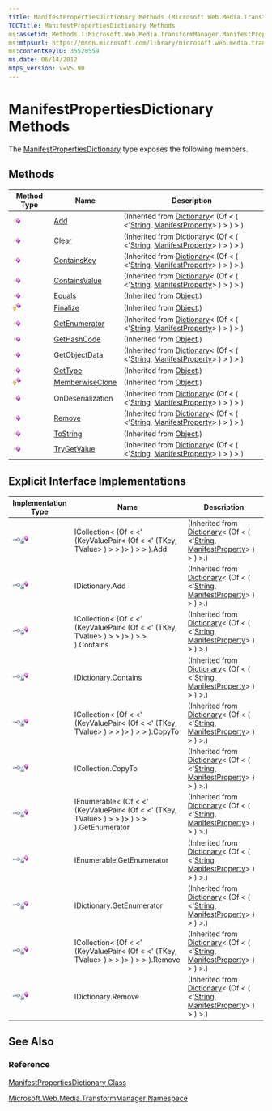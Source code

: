 ```yaml
---
title: ManifestPropertiesDictionary Methods (Microsoft.Web.Media.TransformManager)
TOCTitle: ManifestPropertiesDictionary Methods
ms:assetid: Methods.T:Microsoft.Web.Media.TransformManager.ManifestPropertiesDictionary
ms:mtpsurl: https://msdn.microsoft.com/library/microsoft.web.media.transformmanager.manifestpropertiesdictionary_methods(v=VS.90)
ms:contentKeyID: 35520559
ms.date: 06/14/2012
mtps_version: v=VS.90
---
```


# ManifestPropertiesDictionary Methods

The [ManifestPropertiesDictionary](manifestpropertiesdictionary-class-microsoft-web-media-transformmanager.md) type exposes the following members.

## Methods

|Method Type|Name|Description|
|--- |--- |--- |
|![Public method](images/Hh125771.pubmethod(en-us,VS.90).gif "Public method")|[Add](https://msdn.microsoft.com/library/k7z0zy8k)|(Inherited from [Dictionary](https://msdn.microsoft.com/library/xfhwa508)< (Of < ( <'[String](https://msdn.microsoft.com/library/s1wwdcbf), [ManifestProperty](manifestproperty-class-microsoft-web-media-transformmanager.md)> ) > ) >.)|
|![Public method](images/Hh125771.pubmethod(en-us,VS.90).gif "Public method")|[Clear](https://msdn.microsoft.com/library/b5txwy7s)|(Inherited from [Dictionary](https://msdn.microsoft.com/library/xfhwa508)< (Of < ( <'[String](https://msdn.microsoft.com/library/s1wwdcbf), [ManifestProperty](manifestproperty-class-microsoft-web-media-transformmanager.md)> ) > ) >.)|
|![Public method](images/Hh125771.pubmethod(en-us,VS.90).gif "Public method")|[ContainsKey](https://msdn.microsoft.com/library/kw5aaea4)|(Inherited from [Dictionary](https://msdn.microsoft.com/library/xfhwa508)< (Of < ( <'[String](https://msdn.microsoft.com/library/s1wwdcbf), [ManifestProperty](manifestproperty-class-microsoft-web-media-transformmanager.md)> ) > ) >.)|
|![Public method](images/Hh125771.pubmethod(en-us,VS.90).gif "Public method")|[ContainsValue](https://msdn.microsoft.com/library/a63811ah)|(Inherited from [Dictionary](https://msdn.microsoft.com/library/xfhwa508)< (Of < ( <'[String](https://msdn.microsoft.com/library/s1wwdcbf), [ManifestProperty](manifestproperty-class-microsoft-web-media-transformmanager.md)> ) > ) >.)|
|![Public method](images/Hh125771.pubmethod(en-us,VS.90).gif "Public method")|[Equals](https://msdn.microsoft.com/library/bsc2ak47)|(Inherited from [Object](https://msdn.microsoft.com/library/e5kfa45b).)|
|![Protected method](images/Hh125771.protmethod(en-us,VS.90).gif "Protected method")|[Finalize](https://msdn.microsoft.com/library/4k87zsw7)|(Inherited from [Object](https://msdn.microsoft.com/library/e5kfa45b).)|
|![Public method](images/Hh125771.pubmethod(en-us,VS.90).gif "Public method")|[GetEnumerator](https://msdn.microsoft.com/library/9c6ftx8b)|(Inherited from [Dictionary](https://msdn.microsoft.com/library/xfhwa508)< (Of < ( <'[String](https://msdn.microsoft.com/library/s1wwdcbf), [ManifestProperty](manifestproperty-class-microsoft-web-media-transformmanager.md)> ) > ) >.)|
|![Public method](images/Hh125771.pubmethod(en-us,VS.90).gif "Public method")|[GetHashCode](https://msdn.microsoft.com/library/zdee4b3y)|(Inherited from [Object](https://msdn.microsoft.com/library/e5kfa45b).)|
|![Public method](images/Hh125771.pubmethod(en-us,VS.90).gif "Public method")|GetObjectData|(Inherited from [Dictionary](https://msdn.microsoft.com/library/xfhwa508)< (Of < ( <'[String](https://msdn.microsoft.com/library/s1wwdcbf), [ManifestProperty](manifestproperty-class-microsoft-web-media-transformmanager.md)> ) > ) >.)|
|![Public method](images/Hh125771.pubmethod(en-us,VS.90).gif "Public method")|[GetType](https://msdn.microsoft.com/library/dfwy45w9)|(Inherited from [Object](https://msdn.microsoft.com/library/e5kfa45b).)|
|![Protected method](images/Hh125771.protmethod(en-us,VS.90).gif "Protected method")|[MemberwiseClone](https://msdn.microsoft.com/library/57ctke0a)|(Inherited from [Object](https://msdn.microsoft.com/library/e5kfa45b).)|
|![Public method](images/Hh125771.pubmethod(en-us,VS.90).gif "Public method")|OnDeserialization|(Inherited from [Dictionary](https://msdn.microsoft.com/library/xfhwa508)< (Of < ( <'[String](https://msdn.microsoft.com/library/s1wwdcbf), [ManifestProperty](manifestproperty-class-microsoft-web-media-transformmanager.md)> ) > ) >.)|
|![Public method](images/Hh125771.pubmethod(en-us,VS.90).gif "Public method")|[Remove](https://msdn.microsoft.com/library/kabs04ac)|(Inherited from [Dictionary](https://msdn.microsoft.com/library/xfhwa508)< (Of < ( <'[String](https://msdn.microsoft.com/library/s1wwdcbf), [ManifestProperty](manifestproperty-class-microsoft-web-media-transformmanager.md)> ) > ) >.)|
|![Public method](images/Hh125771.pubmethod(en-us,VS.90).gif "Public method")|[ToString](https://msdn.microsoft.com/library/7bxwbwt2)|(Inherited from [Object](https://msdn.microsoft.com/library/e5kfa45b).)|
|![Public method](images/Hh125771.pubmethod(en-us,VS.90).gif "Public method")|[TryGetValue](https://msdn.microsoft.com/library/bb347013)|(Inherited from [Dictionary](https://msdn.microsoft.com/library/xfhwa508)< (Of < ( <'[String](https://msdn.microsoft.com/library/s1wwdcbf), [ManifestProperty](manifestproperty-class-microsoft-web-media-transformmanager.md)> ) > ) >.)|

## Explicit Interface Implementations

|Implementation Type|Name|Description|
|--- |--- |--- |
|![Explicit interface implemetation](images/Ff729529.pubinterface(en-us,VS.90).gif "Explicit interface implemetation")![Private method](images/Hh145009.privmethod(en-us,VS.90).gif "Private method")|ICollection< (Of < <' (KeyValuePair< (Of < <' (TKey, TValue> ) > > )> ) > > ).Add|(Inherited from [Dictionary](https://msdn.microsoft.com/library/xfhwa508)< (Of < ( <'[String](https://msdn.microsoft.com/library/s1wwdcbf), [ManifestProperty](manifestproperty-class-microsoft-web-media-transformmanager.md)> ) > ) >.)|
|![Explicit interface implemetation](images/Ff729529.pubinterface(en-us,VS.90).gif "Explicit interface implemetation")![Private method](images/Hh145009.privmethod(en-us,VS.90).gif "Private method")|IDictionary.Add|(Inherited from [Dictionary](https://msdn.microsoft.com/library/xfhwa508)< (Of < ( <'[String](https://msdn.microsoft.com/library/s1wwdcbf), [ManifestProperty](manifestproperty-class-microsoft-web-media-transformmanager.md)> ) > ) >.)|
|![Explicit interface implemetation](images/Ff729529.pubinterface(en-us,VS.90).gif "Explicit interface implemetation")![Private method](images/Hh145009.privmethod(en-us,VS.90).gif "Private method")|ICollection< (Of < <' (KeyValuePair< (Of < <' (TKey, TValue> ) > > )> ) > > ).Contains|(Inherited from [Dictionary](https://msdn.microsoft.com/library/xfhwa508)< (Of < ( <'[String](https://msdn.microsoft.com/library/s1wwdcbf), [ManifestProperty](manifestproperty-class-microsoft-web-media-transformmanager.md)> ) > ) >.)|
|![Explicit interface implemetation](images/Ff729529.pubinterface(en-us,VS.90).gif "Explicit interface implemetation")![Private method](images/Hh145009.privmethod(en-us,VS.90).gif "Private method")|IDictionary.Contains|(Inherited from [Dictionary](https://msdn.microsoft.com/library/xfhwa508)< (Of < ( <'[String](https://msdn.microsoft.com/library/s1wwdcbf), [ManifestProperty](manifestproperty-class-microsoft-web-media-transformmanager.md)> ) > ) >.)|
|![Explicit interface implemetation](images/Ff729529.pubinterface(en-us,VS.90).gif "Explicit interface implemetation")![Private method](images/Hh145009.privmethod(en-us,VS.90).gif "Private method")|ICollection< (Of < <' (KeyValuePair< (Of < <' (TKey, TValue> ) > > )> ) > > ).CopyTo|(Inherited from [Dictionary](https://msdn.microsoft.com/library/xfhwa508)< (Of < ( <'[String](https://msdn.microsoft.com/library/s1wwdcbf), [ManifestProperty](manifestproperty-class-microsoft-web-media-transformmanager.md)> ) > ) >.)|
|![Explicit interface implemetation](images/Ff729529.pubinterface(en-us,VS.90).gif "Explicit interface implemetation")![Private method](images/Hh145009.privmethod(en-us,VS.90).gif "Private method")|ICollection.CopyTo|(Inherited from [Dictionary](https://msdn.microsoft.com/library/xfhwa508)< (Of < ( <'[String](https://msdn.microsoft.com/library/s1wwdcbf), [ManifestProperty](manifestproperty-class-microsoft-web-media-transformmanager.md)> ) > ) >.)|
|![Explicit interface implemetation](images/Ff729529.pubinterface(en-us,VS.90).gif "Explicit interface implemetation")![Private method](images/Hh145009.privmethod(en-us,VS.90).gif "Private method")|IEnumerable< (Of < <' (KeyValuePair< (Of < <' (TKey, TValue> ) > > )> ) > > ).GetEnumerator|(Inherited from [Dictionary](https://msdn.microsoft.com/library/xfhwa508)< (Of < ( <'[String](https://msdn.microsoft.com/library/s1wwdcbf), [ManifestProperty](manifestproperty-class-microsoft-web-media-transformmanager.md)> ) > ) >.)|
|![Explicit interface implemetation](images/Ff729529.pubinterface(en-us,VS.90).gif "Explicit interface implemetation")![Private method](images/Hh145009.privmethod(en-us,VS.90).gif "Private method")|IEnumerable.GetEnumerator|(Inherited from [Dictionary](https://msdn.microsoft.com/library/xfhwa508)< (Of < ( <'[String](https://msdn.microsoft.com/library/s1wwdcbf), [ManifestProperty](manifestproperty-class-microsoft-web-media-transformmanager.md)> ) > ) >.)|
|![Explicit interface implemetation](images/Ff729529.pubinterface(en-us,VS.90).gif "Explicit interface implemetation")![Private method](images/Hh145009.privmethod(en-us,VS.90).gif "Private method")|IDictionary.GetEnumerator|(Inherited from [Dictionary](https://msdn.microsoft.com/library/xfhwa508)< (Of < ( <'[String](https://msdn.microsoft.com/library/s1wwdcbf), [ManifestProperty](manifestproperty-class-microsoft-web-media-transformmanager.md)> ) > ) >.)|
|![Explicit interface implemetation](images/Ff729529.pubinterface(en-us,VS.90).gif "Explicit interface implemetation")![Private method](images/Hh145009.privmethod(en-us,VS.90).gif "Private method")|ICollection< (Of < <' (KeyValuePair< (Of < <' (TKey, TValue> ) > > )> ) > > ).Remove|(Inherited from [Dictionary](https://msdn.microsoft.com/library/xfhwa508)< (Of < ( <'[String](https://msdn.microsoft.com/library/s1wwdcbf), [ManifestProperty](manifestproperty-class-microsoft-web-media-transformmanager.md)> ) > ) >.)|
|![Explicit interface implemetation](images/Ff729529.pubinterface(en-us,VS.90).gif "Explicit interface implemetation")![Private method](images/Hh145009.privmethod(en-us,VS.90).gif "Private method")|IDictionary.Remove|(Inherited from [Dictionary](https://msdn.microsoft.com/library/xfhwa508)< (Of < ( <'[String](https://msdn.microsoft.com/library/s1wwdcbf), [ManifestProperty](manifestproperty-class-microsoft-web-media-transformmanager.md)> ) > ) >.)|

## See Also

### Reference

[ManifestPropertiesDictionary Class](manifestpropertiesdictionary-class-microsoft-web-media-transformmanager.md)

[Microsoft.Web.Media.TransformManager Namespace](microsoft-web-media-transformmanager-namespace.md)
